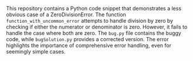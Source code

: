 This repository contains a Python code snippet that demonstrates a less obvious case of a ZeroDivisionError. The function `function_with_uncommon_error` attempts to handle division by zero by checking if either the numerator or denominator is zero. However, it fails to handle the case where both are zero. The `bug.py` file contains the buggy code, while `bugSolution.py` provides a corrected version.  The error highlights the importance of comprehensive error handling, even for seemingly simple cases.